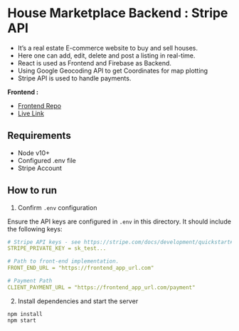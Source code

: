 # House Marketplace Backend : Stripe API
- It’s a real estate E-commerce website to buy and sell houses. 
- Here one can add, edit, delete and post a listing in real-time. 
- React is used as Frontend and Firebase as Backend. 
- Using Google Geocoding API to get Coordinates for map plotting
- Stripe API is used to handle payments. 

<b>Frontend : </b>
- [Frontend Repo](https://github.com/Dikshant09/house-marketplace) 
- [Live Link](https://house-marketplace-bay.vercel.app/)

## Requirements

- Node v10+
- Configured .env file
- Stripe Account

## How to run

1. Confirm `.env` configuration

Ensure the API keys are configured in `.env` in this directory. It should include the following keys:

```yaml
# Stripe API keys - see https://stripe.com/docs/development/quickstart#api-keys
STRIPE_PRIVATE_KEY = sk_test...

# Path to front-end implementation. 
FRONT_END_URL = "https://frontend_app_url.com"

# Payment Path
CLIENT_PAYMENT_URL = "https://frontend_app_url.com/payment"
```
2. Install dependencies and start the server

```
npm install
npm start
```

